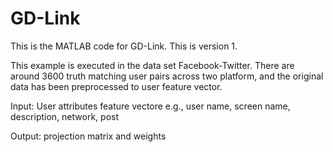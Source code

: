 # GD-Link
This is the MATLAB code for GD-Link. This is version 1.

This example is executed in the data set Facebook-Twitter. There are around 3600 truth matching user pairs across two platform, and the original data has been preprocessed to user feature vector.

Input: User attributes feature vectore e.g., user name, screen name, description, network, post 

Output: projection matrix and weights


